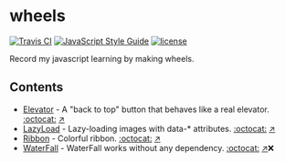 # wheels

[![Travis CI](https://travis-ci.org/ZYSzys/zys-wheels.svg?branch=master)](https://travis-ci.org/ZYSzys/zys-wheels)
[![JavaScript Style Guide](https://img.shields.io/badge/code_style-standard-brightgreen.svg)](https://standardjs.com)
[![license](https://img.shields.io/github/license/ZYSzys/zys-wheels.svg)](https://github.com/ZYSzys/zys-wheels/blob/master/LICENSE)

Record my javascript learning by making wheels.

## Contents

- [Elevator](elevator) - A "back to top" button that behaves like a real elevator.  [:octocat:](https://github.com/tholman/elevator.js) [:arrow_upper_right:](http://zyszys.top/zys-wheels/elevator/)
- [LazyLoad](lazy-load) - Lazy-loading images with data-* attributes.  [:octocat:](https://github.com/toddmotto/echo) [:arrow_upper_right:](http://zyszys.top/zys-wheels/lazy-load/)
- [Ribbon](ribbon) - Colorful ribbon.  [:octocat:](https://github.com/ZYSzys/zys-wheels/tree/master/ribbon) [:arrow_upper_right:](http://zyszys.top/zys-wheels/ribbon/)
- [WaterFall](waterfall) - WaterFall works without any dependency. 
[:octocat:](https://github.com/raphamorim/waterfall.js) [:arrow_upper_right:](http://zyszys.top/zys-wheels/waterfall/):x: 